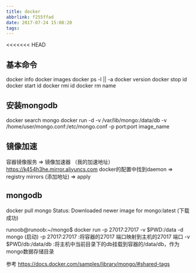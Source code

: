 ```yaml
---
title: docker
abbrlink: f255ffad
date: 2017-07-24 15:08:20
tags:
---
```


<<<<<<< HEAD
## 基本命令
docker info
docker images
docker ps -l || -a
docker version
docker stop id
docker start id
docker rmi id 
docker rm name 

## 安装mongodb
docker search mongo
docker run -d -v /var/lib/mongo:/data/db -v /home/user/mongo.conf:/etc/mongo.conf -p port:port image_name
 

## 镜像加速
容器镜像服务 => 镜像加速器 （我的加速地址） https://k454h3he.mirror.aliyuncs.com
docker的配置中找到daemon => registry mirrors (添加地址) => apply

## mongodb
docker pull mongo
Status: Downloaded newer image for mongo:latest (下载成功)

runoob@runoob:~/mongo$ docker run -p 27017:27017 -v $PWD:/data -d mongo (启动)
-p 27017:27017 :将容器的27017 端口映射到主机的27017 端口
-v $PWD/db:/data/db :将主机中当前目录下的db挂载到容器的/data/db，作为mongo数据存储目录

参考
https://docs.docker.com/samples/library/mongo/#shared-tags